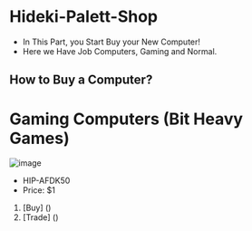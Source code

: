 # Hideki-Palett-Shop
- In This Part, you Start Buy your New Computer!
- Here we Have Job Computers, Gaming and Normal.

## How to Buy a Computer?



# Gaming Computers (Bit Heavy Games)
![image](https://user-images.githubusercontent.com/87248365/155417776-2995a68a-f60b-4932-9081-de97b02bcff8.png)
- HIP-AFDK50
- Price: $1
1. [Buy] ()
2. [Trade] ()
